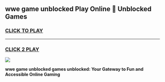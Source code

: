 
## wwe game unblocked Play Online 👋 Unblocked Games
<h3>
<a href="https://premium.freeplayer.one?title=wwe_game_unblocked&ref=19F">CLICK TO PLAY</a></h3>
<hr>

<h3>
<a href="https://premium.freeplayer.one?title=wwe_game_unblocked&ref=19F">CLICK 2 PLAY</a>
  
</h3>

<a href="https://premium.freeplayer.one?title=wwe_game_unblocked&ref=19F"><img src="https://clearcache.store/games.png"></a>


**wwe game unblocked games unblocked: Your Gateway to Fun and Accessible Online Gaming**
